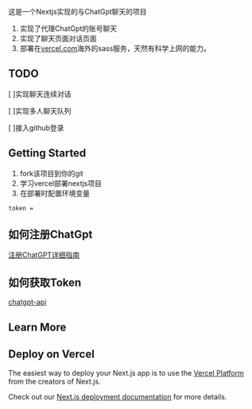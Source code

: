 这是一个Nextjs实现的与ChatGpt聊天的项目
1. 实现了代理ChatGpt的账号聊天
2. 实现了聊天页面对话页面
3. 部署在[vercel.com](https://vercel.com/dashboard)海外的sass服务，天然有科学上网的能力。


## TODO

[ ]实现聊天连续对话

[ ]实现多人聊天队列

[ ]接入github登录

## Getting Started

1. fork该项目到你的git
2. 学习vercel部署nextjs项目
3. 在部署时配置环境变量
```
token = 
```

## 如何注册ChatGpt
[注册ChatGPT详细指南](https://blog.ijike.wang/article/ChatGPT)


## 如何获取Token
[chatgpt-api](https://github.com/transitive-bullshit/chatgpt-api)

## Learn More



## Deploy on Vercel

The easiest way to deploy your Next.js app is to use the [Vercel Platform](https://vercel.com/new?utm_medium=default-template&filter=next.js&utm_source=create-next-app&utm_campaign=create-next-app-readme) from the creators of Next.js.

Check out our [Next.js deployment documentation](https://nextjs.org/docs/deployment) for more details.
